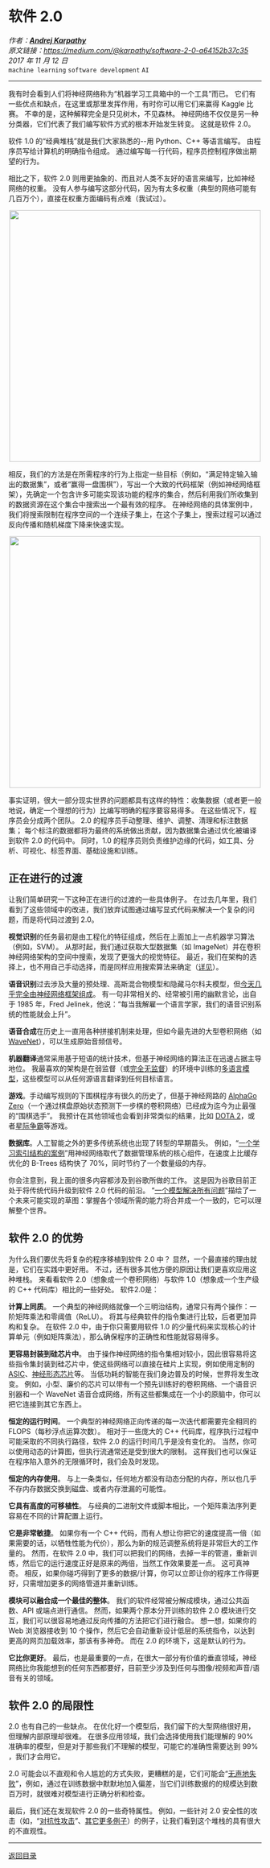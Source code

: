 # 软件 2.0
_作者：[**Andrej Karpathy**](https://medium.com/@karpathy)_  
_原文链接：<https://medium.com/@karpathy/software-2-0-a64152b37c35>_  
_2017 年 11 月 12 日_  
`machine learning` `software development` `AI`

---
我有时会看到人们将神经网络称为“机器学习工具箱中的一个工具”而已。
它们有一些优点和缺点，在这里或那里发挥作用，有时你可以用它们来赢得 Kaggle 比赛。
不幸的是，这种解释完全是只见树木，不见森林。
神经网络不仅仅是另一种分类器，它们代表了我们编写软件方式的根本开始发生转变。
这就是软件 2.0。

软件 1.0 的“经典堆栈”就是我们大家熟悉的--用 Python、C++ 等语言编写。
由程序员写给计算机的明确指令组成。
通过编写每一行代码，程序员控制程序做出期望的行为。

相比之下，软件 2.0 则用更抽象的、而且对人类不友好的语言来编写，比如神经网络的权重。
没有人参与编写这部分代码，因为有太多权重（典型的网络可能有几百万个），直接在权重方面编码有点难（我试过）。

<div align=center><img src="https://s1.ax1x.com/2020/10/19/0xF4cF.png" width="500"></div>

相反，我们的方法是在所需程序的行为上指定一些目标（例如，“满足特定输入输出的数据集”，或者“赢得一盘围棋”），写出一个大致的代码框架（例如神经网络框架），先确定一个包含许多可能实现该功能的程序的集合，然后利用我们所收集到的数据资源在这个集合中搜索出一个最有效的程序。
在神经网络的具体案例中，我们将搜索限制在程序空间的一个连续子集上，在这个子集上，搜索过程可以通过反向传播和随机梯度下降来快速实现。

<div align=center><img src="https://s1.ax1x.com/2020/10/19/0xZRQf.png" width="500"></div>

事实证明，很大一部分现实世界的问题都具有这样的特性：收集数据（或者更一般地说，确定一个理想的行为）比编写明确的程序要容易得多。
在这些情况下，程序员会分成两个团队。
2.0 的程序员手动整理、维护、调整、清理和标注数据集；
每个标注的数据都将为最终的系统做出贡献，因为数据集会通过优化被编译到软件 2.0 的代码中。
同时，1.0 的程序员则负责维护边缘的代码，如工具、分析、可视化、标签界面、基础设施和训练。

## 正在进行的过渡
让我们简单研究一下这种正在进行的过渡的一些具体例子。
在过去几年里，我们看到了这些领域中的改进，我们放弃试图通过编写显式代码来解决一个复杂的问题，而是将代码过渡到 2.0。

**视觉识别**的任务最初是由工程化的特征组成，然后在上面加上一点机器学习算法（例如，SVM）。
从那时起，我们通过获取大型数据集（如 ImageNet）并在卷积神经网络架构的空间中搜索，发现了更强大的视觉特征。
最近，我们在架构的选择上，也不用自己手动选择，而是同样应用搜索算法来确定（[详见](https://arxiv.org/abs/1703.01041)）。

**语音识别**过去涉及大量的预处理、高斯混合物模型和隐藏马尔科夫模型，但[今天几乎完全由神经网络框架组成](https://github.com/syhw/wer_are_we)。
有一句非常相关的、经常被引用的幽默言论，出自于 1985 年，Fred Jelinek，他说：“每当我解雇一个语言学家，我们的语音识别系统的性能就会上升”。

**语音合成**在历史上一直用各种拼接机制来处理，但如今最先进的大型卷积网络（如 [WaveNet](https://deepmind.com/blog/wavenet-launches-google-assistant/)），可以生成原始音频信号。

**机器翻译**通常采用基于短语的统计技术，但基于神经网络的算法正在迅速占据主导地位。
我最喜欢的架构是在弱监督（或[完全无监督](https://arxiv.org/abs/1710.11041)）的环境中训练的[多语言模型](https://arxiv.org/abs/1611.04558)，这些模型可以从任何源语言翻译到任何目标语言。

**游戏**。手动编写规则的下围棋程序有很久的历史了，但基于神经网路的 [AlphaGo Zero](https://deepmind.com/blog/alphago-zero-learning-scratch/)（一个通过棋盘原始状态预测下一步棋的卷积网络）已经成为迄今为止最强的“围棋选手”。
我预计在其他领域也会看到非常类似的结果，比如 [DOTA 2](https://blog.openai.com/more-on-dota-2/)，或者[星际争霸](https://deepmind.com/blog/deepmind-and-blizzard-open-starcraft-ii-ai-research-environment/)等游戏。

**数据库**。人工智能之外的更多传统系统也出现了转型的早期苗头。
例如，“[一个学习索引结构的案例](https://arxiv.org/abs/1712.01208)”用神经网络取代了数据管理系统的核心组件，在速度上比缓存优化的 B-Trees 结构快了 70%，同时节约了一个数量级的内存。

你会注意到，我上面的很多内容都涉及到谷歌所做的工作。
这是因为谷歌目前正处于将传统代码升级到软件 2.0 代码的前沿。
“[一个模型解决所有问题](https://arxiv.org/abs/1706.05137)”描绘了一个未来可能实现的草图：掌握各个领域所需的能力将合并成一个一致的，它可以理解整个世界。

## 软件 2.0 的优势
为什么我们要优先将复杂的程序移植到软件 2.0 中？
显然，一个最直接的理由就是，它们在实践中更好用。
不过，还有很多其他方便的原因让我们更喜欢应用这种堆栈。
来看看软件 2.0（想象成一个卷积网络）与软件 1.0（想象成一个生产级的 C++ 代码库）相比的一些好处。
软件2.0是：

**计算上同质**。
一个典型的神经网络就像一个三明治结构，通常只有两个操作：一阶矩阵乘法和零阈值（ReLU）。
将其与经典软件的指令集进行比较，后者更加异构和复杂。
在软件 2.0 中，由于你只需要用软件 1.0 的少量代码来实现核心的计算单元（例如矩阵乘法），那么确保程序的正确性和性能就容易得多。

**更容易封装到硅芯片中**。
由于操作神经网络的指令集相对较小，因此很容易将这些指令集封装到硅芯片中，使这些网络可以直接在硅片上实现，例如使用定制的 [ASIC](https://www.forbes.com/sites/moorinsights/2017/08/04/will-asic-chips-become-the-next-big-thing-in-ai/#7d6d7c0511d9)、[神经形态芯片](https://spectrum.ieee.org/semiconductors/design/neuromorphic-chips-are-destined-for-deep-learningor-obscurity)等。
当低功耗的智能在我们身边普及的时候，世界将发生改变。
例如，小型、廉价的芯片可以带有一个预先训练好的卷积网络、一个语音识别器和一个 WaveNet 语音合成网络，所有这些都集成在一个小的原脑中，你可以把它连接到其它东西上。

**恒定的运行时间**。
一个典型的神经网络正向传递的每一次迭代都需要完全相同的 FLOPS（每秒浮点运算次数）。
相对于一些庞大的 C++ 代码库，程序执行过程中可能采取的不同执行路径，软件 2.0 的运行时间几乎是没有变化的。
当然，你可以使用动态的计算图，但执行流通常还是受到很大的限制。
这样我们也可以保证在程序陷入意外的无限循环时，我们会及时发现。

**恒定的内存使用**。
与上一条类似，任何地方都没有动态分配的内存，所以也几乎不存内存数据交换到磁盘、或者内存泄漏的可能性。

**它具有高度的可移植性**。
与经典的二进制文件或脚本相比，一个矩阵乘法序列更容易在不同的计算配置上运行。

**它是非常敏捷**。
如果你有一个 C++ 代码，而有人想让你把它的速度提高一倍（如果需要的话，以牺牲性能为代价），那么为新的规范调整系统将是非常巨大的工作量的。
然而，在软件 2.0 中，我们可以把我们的网络，去掉一半的管道，重新训练，然后它的运行速度正好是原来的两倍，当然工作效果要差一点。
这可真神奇。
相反，如果你碰巧得到了更多的数据/计算，你可以立即让你的程序工作得更好，只需增加更多的网络管道并重新训练。

**模块可以融合成一个最佳的整体**。
我们的软件经常被分解成模块，通过公共函数、API 或端点进行通信。
然而，如果两个原本分开训练的软件 2.0 模块进行交互，我们可以很容易地通过反向传播的方法把它们进行融合。
想一想，如果你的 Web 浏览器接收到 10 个操作，然后它会自动重新设计低层的系统指令，以达到更高的网页加载效率，那该有多神奇。
而在 2.0 的环境下，这是默认的行为。

**它比你更好**。
最后，也是最重要的一点，在很大一部分有价值的垂直领域，神经网络比你我能想到的任何东西都要好，目前至少涉及到任何与图像/视频和声音/语音有关的领域。

## 软件 2.0 的局限性
2.0 也有自己的一些缺点。
在优化好一个模型后，我们留下的大型网络很好用，但理解内部原理却很难。
在很多应用领域，我们会选择使用我们能理解的 90% 准确率的模型，但是对于那些我们不理解的模型，可能它的准确性需要达到 99% ，我们才会用它。

2.0 可能会以不直观和令人尴尬的方式失败，更糟糕的是，它们可能会“[无声地失败](https://motherboard.vice.com/en_us/article/nz7798/weve-already-taught-artificial-intelligence-to-be-racist-sexist)”，例如，通过在训练数据中默默地加入偏差，当它们训练数据的的规模达到数百万时，就很难对模型进行正确分析和检查。

最后，我们还在发现软件 2.0 的一些奇特属性。
例如，一些针对 2.0 安全性的攻击（如，“[对抗性攻击](https://blog.openai.com/adversarial-example-research/)”、[其它更多例子](https://github.com/yenchenlin/awesome-adversarial-machine-learning)）的例子，让我们看到这个堆栈的具有很大的不直观性。


---
[返回目录](https://github.com/datugou/Article_Translation/tree/master/LEARNING_data_science)
